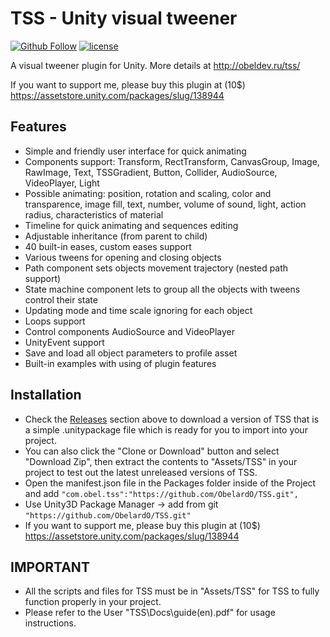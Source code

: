 # TSS - Unity visual tweener
[![Github Follow](https://img.shields.io/badge/twitter-%40ObelardO-blue.svg?style=flat-square&label=Follow)](https://github.com/ObelardO)
[![license](https://img.shields.io/badge/license-MIT-brightgreen.svg?style=flat-square)](https://github.com/ObelardO/TSS/blob/master/Documentation/license(eng).txt)

A visual tweener plugin for Unity. More details at http://obeldev.ru/tss/

If you want to support me, please buy this plugin at (10$) https://assetstore.unity.com/packages/slug/138944

## Features

- Simple and friendly user interface for quick animating
- Components support: Transform, RectTransform, CanvasGroup, Image, RawImage, Text, TSSGradient, Button, Collider, AudioSource, VideoPlayer, Light
- Possible animating: position, rotation and scaling, color and transparence, image fill, text, number, volume of sound, light, action radius, characteristics of material
- Timeline for quick animating and sequences editing
- Adjustable inheritance (from parent to child)
- 40 built-in eases, custom eases support
- Various tweens for opening and closing objects
- Path component sets objects movement trajectory (nested path support)
- State machine component lets to group all the objects with tweens control their state
- Updating mode and time scale ignoring for each object
- Loops support
- Control components AudioSource and VideoPlayer
- UnityEvent support
- Save and load all object parameters to profile asset
- Built-in examples with using of plugin features

## Installation

- Check the [Releases](https://github.com/ObelardO/TSS2.0/releases) section above to download a version of TSS that is a simple .unitypackage file which is ready for you to import into your project. 
- You can also click the "Clone or Download" button and select "Download Zip", then extract the contents to "Assets/TSS" in your project to test out the latest unreleased versions of TSS.
- Open the manifest.json file in the Packages folder inside of the Project and add ```"com.obel.tss":"https://github.com/ObelardO/TSS.git",```
- Use Unity3D Package Manager -> add from git ```"https://github.com/ObelardO/TSS.git"```
- If you want to support me, please buy this plugin at (10$) https://assetstore.unity.com/packages/slug/138944

## IMPORTANT

- All the scripts and files for TSS must be in "Assets/TSS" for TSS to fully function properly in your project.
- Please refer to the User "TSS\Docs\guide(en).pdf" for usage instructions.
